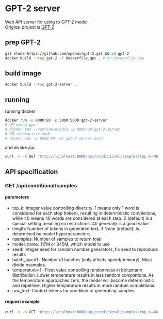 # GPT-2 server

Web API server for using to GPT-2 model.  
Original project is [GPT-2](https://github.com/openai/gpt-2)


## prep GPT-2

```sh
git clone https://github.com/openai/gpt-2.git && cd gpt-2
docker build --tag gpt-2 -f Dockerfile.gpu . # or Dockerfile.cpu
```

## build image

```sh
docker build --tag gpt-2-server .
```

## running

running docker

```sh
docker run -p 8080:80 -p 5000:5000 gpt-2-server 
# OR using gpu
# docker run --runtime=nvidia -p 8080:80 gpt-2-server 
# OR interactive mode
# docker run -p 8080:80 -it gpt-2-server bash
```

and invoke api.

```sh
curl -v -X GET "http://localhost:8080/api/conditional/samples?top_k=40&length=200&nsamples=5&raw_text=business+japan+usa"
```

## API specification

### GET /api/conditional/samples

#### parameters

- top_k: Integer value controlling diversity. 1 means only 1 word is considered for each step (token), resulting in deterministic completions, while 40 means 40 words are considered at each step. 0 (default) is a special setting meaning no restrictions. 40 generally is a good value.
- length: Number of tokens in generated text, if None (default), is determined by model hyperparameters
- nsamples: Number of samples to return total
- model_name: 117M or 345M, which model to use
- seed:  Integer seed for random number generators, fix seed to reproduce results
- batch_size=1 : Number of batches (only affects speed/memory).  Must divide nsamples.
- temperature=1 : Float value controlling randomness in boltzmann distribution. Lower temperature results in less random completions. As the temperature approaches zero, the model will become deterministic and repetitive. Higher temperature results in more random completions.
- raw_text: Context tokens for condition of generating samples.
  
#### request example

```sh
curl -v -X GET "http://localhost:8080/api/conditional/samples?top_k=40&length=200&nsamples=5&raw_text=business+japan+usa"
```
